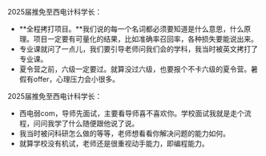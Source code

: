 2025届推免至西电计科学长：

- **全程拷打项目。**我们说的每一个名词都必须要知道是什么意思，什么原理。项目一定要有可量化的结果，比如准确率召回率，各种损失要能说出来。
- 专业课就问了一点儿，我们要引导老师问我们会的学科，我当时被英文拷打了专业课。
- 夏令营之前，六级一定要过。就算没过六级，也要报个不卡六级的夏令营。暑假有offer，心理压力会小很多。

2025届推免至西电计科学长：

- 西电弱com，导师先面试，主要看导师喜不喜欢你。学校面试我就是走个流程，问问我学了什么随便跟他说了说。
- 我当时被问科研怎么做的等等，老师想看看你解决问题的能力如何。
- 就算学校没有机试，老师还是很重视动手能力，即编程能力。

